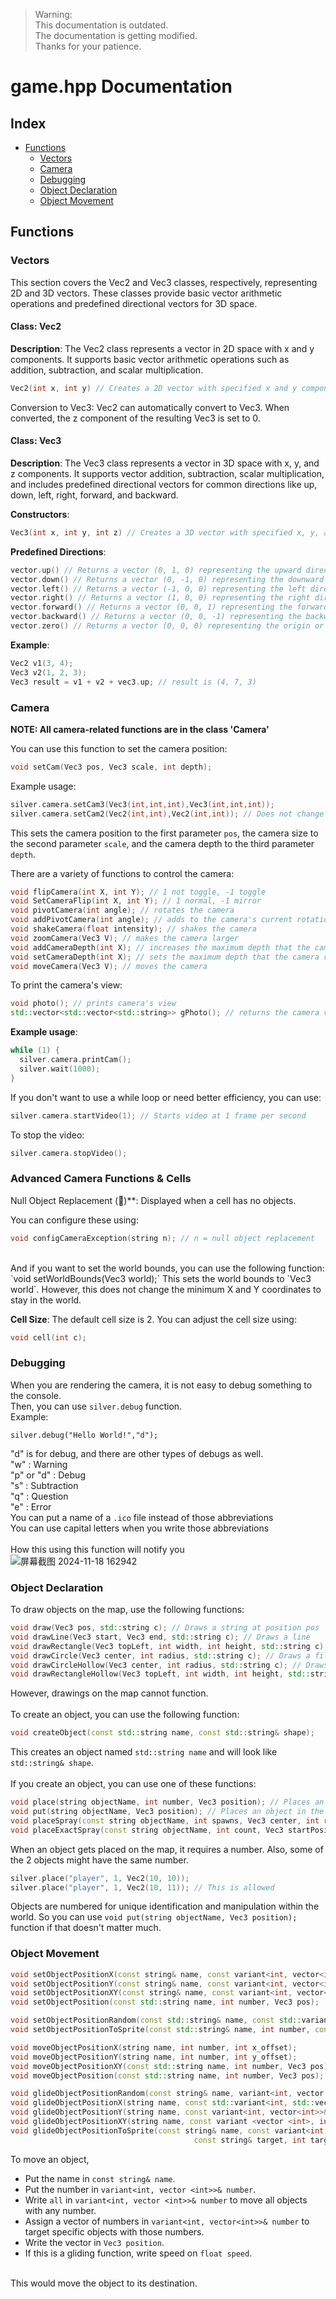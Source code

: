 > Warning: <br>
> This documentation is outdated. <br>
> The documentation is getting modified. <br>
> Thanks for your patience. <br>

# game.hpp Documentation

## Index

- [Functions](#functions)
  - [Vectors](#vectors)
  - [Camera](#camera)
  - [Debugging](#debugging)
  - [Object Declaration](#object-declaration)
  - [Object Movement](#object-movement)

## Functions

### Vectors

This section covers the Vec2 and Vec3 classes, respectively, representing 2D and 3D vectors.
These classes provide basic vector arithmetic operations and predefined directional vectors for 3D space.

#### Class: Vec2
**Description**: The Vec2 class represents a vector in 2D space with x and y components. It supports basic vector arithmetic operations such as addition, subtraction, and scalar multiplication.

```cpp
Vec2(int x, int y) // Creates a 2D vector with specified x and y components.
```

Conversion to Vec3: Vec2 can automatically convert to Vec3. When converted, the z component of the resulting Vec3 is set to 0.

#### Class: Vec3
**Description**: The Vec3 class represents a vector in 3D space with x, y, and z components. It supports vector addition, subtraction, scalar multiplication, and includes predefined directional vectors for common directions like up, down, left, right, forward, and backward.

**Constructors**:
```cpp
Vec3(int x, int y, int z) // Creates a 3D vector with specified x, y, and z components.
```

**Predefined Directions**:
```cpp
vector.up() // Returns a vector (0, 1, 0) representing the upward direction.
vector.down() // Returns a vector (0, -1, 0) representing the downward direction.
vector.left() // Returns a vector (-1, 0, 0) representing the left direction.
vector.right() // Returns a vector (1, 0, 0) representing the right direction.
vector.forward() // Returns a vector (0, 0, 1) representing the forward direction.
vector.backward() // Returns a vector (0, 0, -1) representing the backward direction.
vector.zero() // Returns a vector (0, 0, 0) representing the origin or no movement.
```

**Example**:
```cpp
Vec2 v1(3, 4);
Vec3 v2(1, 2, 3);
Vec3 result = v1 + v2 + vec3.up; // result is (4, 7, 3)
```

### Camera
**NOTE: All camera-related functions are in the class 'Camera'**

You can use this function to set the camera position:
```cpp
void setCam(Vec3 pos, Vec3 scale, int depth);
```

Example usage:
```cpp
silver.camera.setCam3(Vec3(int,int,int),Vec3(int,int,int)); 
silver.camera.setCam2(Vec2(int,int),Vec2(int,int)); // Does not change Z pos and Z scale
```

This sets the camera position to the first parameter `pos`, the camera size to the second parameter `scale`, and the camera depth to the third parameter `depth`.

There are a variety of functions to control the camera:

```cpp
void flipCamera(int X, int Y); // 1 not toggle, -1 toggle
void SetCameraFlip(int X, int Y); // 1 normal, -1 mirror
void pivotCamera(int angle); // rotates the camera
void addPivotCamera(int angle); // adds to the camera's current rotation
void shakeCamera(float intensity); // shakes the camera
void zoomCamera(Vec3 V); // makes the camera larger
void addCameraDepth(int X); // increases the maximum depth that the camera can see
void setCameraDepth(int X); // sets the maximum depth that the camera can see
void moveCamera(Vec3 V); // moves the camera
```

To print the camera's view:
```cpp
void photo(); // prints camera's view
std::vector<std::vector<std::string>> gPhoto(); // returns the camera view as a vector
```

**Example usage**:
```cpp
while (1) {
  silver.camera.printCam();
  silver.wait(1000);
}
```

If you don't want to use a while loop or need better efficiency, you can use:
```cpp
silver.camera.startVideo(1); // Starts video at 1 frame per second
```

To stop the video:
```cpp
silver.camera.stopVideo();
```

### Advanced Camera Functions & Cells
Null Object Replacement (🧱)**: Displayed when a cell has no objects.

You can configure these using:
```cpp
void configCameraException(string n); // n = null object replacement
```
<br>
And if you want to set the world bounds, you can use the following function:
`void setWorldBounds(Vec3 world);`
This sets the world bounds to `Vec3 world`. However, this does not change the minimum X and Y coordinates to <br>
stay in the world.

**Cell Size**:
The default cell size is 2. You can adjust the cell size using:
```cpp
void cell(int c);
```

### Debugging
When you are rendering the camera, it is not easy to debug something to the console. <br>
Then, you can use `silver.debug` function. <br>
Example:
```
silver.debug("Hello World!","d");

```
"d" is for debug, and there are other types of debugs as well. <br>
"w" : Warning <br>
"p" or "d" : Debug <br>
"s" : Subtraction <br>
"q" : Question <br>
"e" : Error <br>
You can put a name of a `.ico` file instead of those abbreviations <br>
You can use capital letters when you write those abbreviations <br>
<br>
How this using this function will notify you <br>
![屏幕截图 2024-11-18 162942](https://github.com/user-attachments/assets/579be763-35dd-4ea4-9049-4f2a15996012)

### Object Declaration

To draw objects on the map, use the following functions:

```cpp
void draw(Vec3 pos, std::string c); // Draws a string at position pos
void drawLine(Vec3 start, Vec3 end, std::string c); // Draws a line
void drawRectangle(Vec3 topLeft, int width, int height, std::string c); // Draws a rectangle
void drawCircle(Vec3 center, int radius, std::string c); // Draws a filled circle
void drawCircleHollow(Vec3 center, int radius, std::string c); // Draws a hollow circle
void drawRectangleHollow(Vec3 topLeft, int width, int height, std::string c); // Draws a hollow rectangle
```
However, drawings on the map cannot function. <br>
<br>
To create an object, you can use the following function: 
```cpp
void createObject(const std::string name, const std::string& shape);
```
This creates an object named `std::string name` and will look like `std::string& shape`. <br>
<br>
If you create an object, you can use one of these functions:
```cpp
void place(string objectName, int number, Vec3 position); // Places an object in the world
void put(string objectName, Vec3 position); // Places an object in the world with Number 0
void placeSpray(const string objectName, int spawns, Vec3 center, int range);  // Sprays the object
void placeExactSpray(const string objectName, int count, Vec3 startPosition); // Sprays the object. But object numbers does not change
```
When an object gets placed on the map, it requires a number. Also, some of the 2 objects might have the same number.
```cpp
silver.place("player", 1, Vec2(10, 10));
silver.place("player", 1, Vec2(10, 11)); // This is allowed
```
Objects are numbered for unique identification and manipulation within the world. So you can use `void put(string objectName, Vec3 position);` function if that doesn't matter much.

### Object Movement

```cpp
void setObjectPositionX(const string& name, const variant<int, vector<int>>& number, Vec3 pos);
void setObjectPositionY(const string& name, const variant<int, vector<int>>& number, Vec3 pos);
void setObjectPositionXY(const string& name, const variant<int, vector<int>>& number, Vec3 pos);
void setObjectPosition(const std::string name, int number, Vec3 pos);

void setObjectPositionRandom(const std::string& name, const std::variant<int, std::vector<int>>& number);
void setObjectPositionToSprite(const std::string& name, int number, const std::string& targetName, int targetNumber);

void moveObjectPositionX(string name, int number, int x_offset);
void moveObjectPositionY(string name, int number, int y_offset);
void moveObjectPositionXY(const std::string name, int number, Vec3 pos);
void moveObjectPosition(const std::string name, int number, Vec3 pos);

void glideObjectPositionRandom(const string& name, variant<int, vector <int>>& number, Vec3 position, float speed);
void glideObjectPositionX(string name, const std::variant<int, std::vector<int>>& number, int x_offset, float speed);
void glideObjectPositionY(string name, const variant<int, vector<int>>& number, int y_offset, float speed);
void glideObjectPositionXY(string name, const variant <vector <int>, int>& number, Vec3 target_pos, float speed);
void glideObjectPositionToSprite(const string& name, const variant<int, vector<int>>& number,
                                         const string& target, int targetNumber, float speed);
```
To move an object, <br>
- Put the name in `const string& name`.
- Put the number in `variant<int, vector <int>>& number`.
 - Write `all` in `variant<int, vector <int>>& number` to move all objects with any number.
 - Assign a vector of numbers in `variant<int, vector<int>>& number` to target specific objects with those numbers.
- Write the vector in `Vec3 position`.
- If this is a gliding function, write speed on `float speed`.
<br>
This would move the object to its destination.
